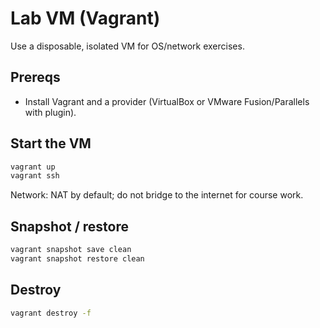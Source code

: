 # Lab VM (Vagrant)

Use a disposable, isolated VM for OS/network exercises.

## Prereqs
- Install Vagrant and a provider (VirtualBox or VMware Fusion/Parallels with plugin).

## Start the VM
```sh path=null start=null
vagrant up
vagrant ssh
```
Network: NAT by default; do not bridge to the internet for course work.

## Snapshot / restore
```sh path=null start=null
vagrant snapshot save clean
vagrant snapshot restore clean
```

## Destroy
```sh path=null start=null
vagrant destroy -f
```

